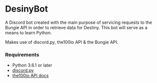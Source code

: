 # DesinyBot

A Discord bot created with the main purpose of servicing requests to the Bungie API in order to retrieve
data for Destiny. This bot will serve as a means to learn Python.  

Makes use of discord.py, the100io API & the Bungie API.

### Requirements

- Python 3.6.1 or later
- [discord.py](https://github.com/Rapptz/discord.py)
- [the100io API docs](https://www.gitbook.com/book/mlapeter/the-100-api/details)
